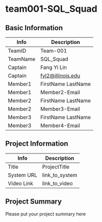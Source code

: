 # team001-SQL_Squad

## Basic Information

|   Info      |        Description     |
| ----------- | ---------------------- |
| TeamID      |         Team-001       |
| TeamName    |        SQL_Squad       |
| Captain     |       Fang Yi Lin      |
| Captain     |    fyl2@illinois.edu   |
| Member1     |   FirstName LastName   |
| Member1     |      Member2-Email     |
| Member2     |   FirstName LastName   |
| Member2     |      Member3-Email     |
| Member3     |   FirstName LastName   |
| Member3     |      Member4-Email     |

## Project Information

|   Info      |        Description     |
| ----------- | ---------------------- |
|  Title      |       ProjectTitle     |
| System URL  |      link_to_system    |
| Video Link  |      link_to_video     |

## Project Summary
Please put your project summary here